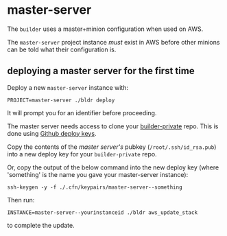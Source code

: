 # master-server

The `builder` uses a master+minion configuration when used on AWS.

The `master-server` project instance *must* exist in AWS before other minions can
be told what their configuration is.

## deploying a master server for the first time

Deploy a new `master-server` instance with:

	PROJECT=master-server ./bldr deploy

It will prompt you for an identifier before proceeding.

The master server needs access to clone your [builder-private](https://github.com/elifesciences/builder-private-example) repo. This is done using [Github deploy keys](https://developer.github.com/guides/managing-deploy-keys/#deploy-keys).

Copy the contents of the *master server's* pubkey (`/root/.ssh/id_rsa.pub`) into a new deploy key for your `builder-private` repo.

Or, copy the output of the below command into the new deploy key (where 'something' is the name you gave your master-server instance):

    ssh-keygen -y -f ./.cfn/keypairs/master-server--something

Then run:

	INSTANCE=master-server--yourinstanceid ./bldr aws_update_stack

to complete the update.
